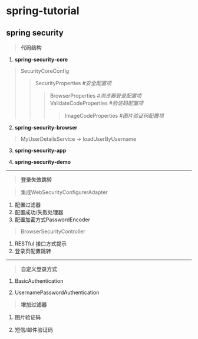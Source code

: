 # spring-tutorial

## spring security

> **代码结构**
1. **spring-security-core**
> SecurityCoreConfig
>> SecurityProperties *#安全配置项*
>>> BrowserProperties *#浏览器登录配置项*
>>> ValidateCodeProperties *#验证码配置项*
>>>> ImageCodeProperties *#图片验证码配置项*

2. **spring-security-browser**
> MyUserDetailsService -> loadUserByUsername

3. **spring-security-app**
>

4. **spring-security-demo**
>

---

> **登录失效跳转**

> 集成WebSecurityConfigurerAdapter
1. 配置过滤器
2. 配置成功/失败处理器
3. 配置加密方式PasswordEncoder

>BrowserSecurityController
1. RESTful 接口方式提示
2. 登录页配置跳转

---

> **自定义登录方式**

1. BasicAuthentication

2. UsernamePasswordAuthentication

> **增加过滤器**

1. 图片验证码

2. 短信/邮件验证码
